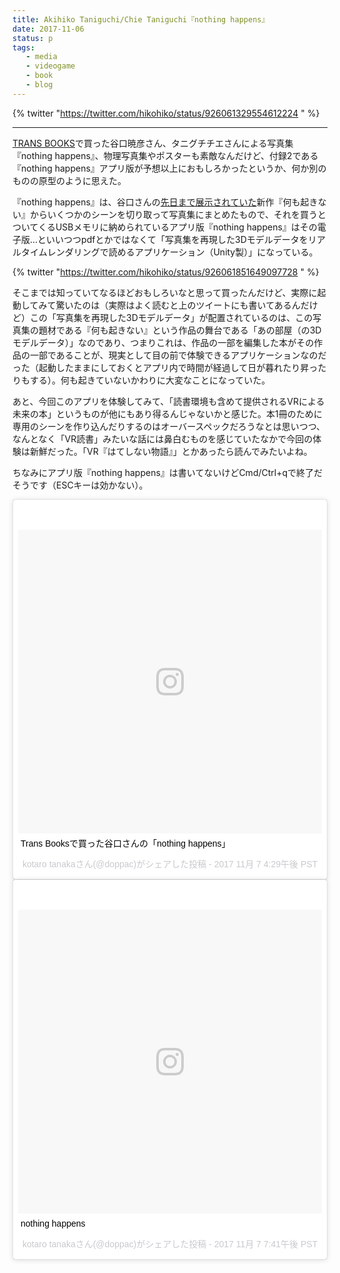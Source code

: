 ```yaml
---
title: Akihiko Taniguchi/Chie Taniguchi『nothing happens』
date: 2017-11-06
status: p
tags:
   - media
   - videogame
   - book
   - blog
---
```


{% twitter "https://twitter.com/hikohiko/status/926061329554612224 " %}

---

[TRANS BOOKS](/2017/11/04/201711/trans-books/)で買った谷口暁彦さん、タニグチチエさんによる写真集『nothing happens』、物理写真集やポスターも素敵なんだけど、付録2である『nothing happens』アプリ版が予想以上におもしろかったというか、何か別のものの原型のように思えた。

『nothing happens』は、谷口さんの[先日まで展示されていた](/2017/10/07/201710/asian-art-award/)新作『何も起きない』からいくつかのシーンを切り取って写真集にまとめたもので、それを買うとついてくるUSBメモリに納められているアプリ版『nothing happens』はその電子版…といいつつpdfとかではなくて「写真集を再現した3Dモデルデータをリアルタイムレンダリングで読めるアプリケーション（Unity製）」になっている。

{% twitter "https://twitter.com/hikohiko/status/926061851649097728 " %}

そこまでは知っていてなるほどおもしろいなと思って買ったんだけど、実際に起動してみて驚いたのは（実際はよく読むと上のツイートにも書いてあるんだけど）この「写真集を再現した3Dモデルデータ」が配置されているのは、この写真集の題材である『何も起きない』という作品の舞台である「あの部屋（の3Dモデルデータ）」なのであり、つまりこれは、作品の一部を編集した本がその作品の一部であることが、現実として目の前で体験できるアプリケーションなのだった（起動したままにしておくとアプリ内で時間が経過して日が暮れたり昇ったりもする）。何も起きていないかわりに大変なことになっていた。

あと、今回このアプリを体験してみて、「読書環境も含めて提供されるVRによる未来の本」というものが他にもあり得るんじゃないかと感じた。本1冊のために専用のシーンを作り込んだりするのはオーバースペックだろうなとは思いつつ、なんとなく「VR読書」みたいな話には鼻白むものを感じていたなかで今回の体験は新鮮だった。「VR『はてしない物語』」とかあったら読んでみたいよね。

ちなみにアプリ版『nothing happens』は書いてないけどCmd/Ctrl+qで終了だそうです（ESCキーは効かない）。

<blockquote class="instagram-media" data-instgrm-captioned data-instgrm-version="7" style=" background:#FFF; border:0; border-radius:3px; box-shadow:0 0 1px 0 rgba(0,0,0,0.5),0 1px 10px 0 rgba(0,0,0,0.15); margin: 1px; max-width:658px; padding:0; width:99.375%; width:-webkit-calc(100% - 2px); width:calc(100% - 2px);"><div style="padding:8px;"> <div style=" background:#F8F8F8; line-height:0; margin-top:40px; padding:50.0% 0; text-align:center; width:100%;"> <div style=" background:url(data:image/png;base64,iVBORw0KGgoAAAANSUhEUgAAACwAAAAsCAMAAAApWqozAAAABGdBTUEAALGPC/xhBQAAAAFzUkdCAK7OHOkAAAAMUExURczMzPf399fX1+bm5mzY9AMAAADiSURBVDjLvZXbEsMgCES5/P8/t9FuRVCRmU73JWlzosgSIIZURCjo/ad+EQJJB4Hv8BFt+IDpQoCx1wjOSBFhh2XssxEIYn3ulI/6MNReE07UIWJEv8UEOWDS88LY97kqyTliJKKtuYBbruAyVh5wOHiXmpi5we58Ek028czwyuQdLKPG1Bkb4NnM+VeAnfHqn1k4+GPT6uGQcvu2h2OVuIf/gWUFyy8OWEpdyZSa3aVCqpVoVvzZZ2VTnn2wU8qzVjDDetO90GSy9mVLqtgYSy231MxrY6I2gGqjrTY0L8fxCxfCBbhWrsYYAAAAAElFTkSuQmCC); display:block; height:44px; margin:0 auto -44px; position:relative; top:-22px; width:44px;"></div></div> <p style=" margin:8px 0 0 0; padding:0 4px;"> <a href="https://www.instagram.com/p/BbNtM7wlCZk/" style=" color:#000; font-family:Arial,sans-serif; font-size:14px; font-style:normal; font-weight:normal; line-height:17px; text-decoration:none; word-wrap:break-word;" target="_blank">Trans Booksで買った谷口さんの「nothing happens」</a></p> <p style=" color:#c9c8cd; font-family:Arial,sans-serif; font-size:14px; line-height:17px; margin-bottom:0; margin-top:8px; overflow:hidden; padding:8px 0 7px; text-align:center; text-overflow:ellipsis; white-space:nowrap;">kotaro tanakaさん(@doppac)がシェアした投稿 - <time style=" font-family:Arial,sans-serif; font-size:14px; line-height:17px;" datetime="2017-11-08T00:29:00+00:00">2017 11月 7 4:29午後 PST</time></p></div></blockquote> <script async defer src="//platform.instagram.com/en_US/embeds.js"></script>

<blockquote class="instagram-media" data-instgrm-captioned data-instgrm-version="7" style=" background:#FFF; border:0; border-radius:3px; box-shadow:0 0 1px 0 rgba(0,0,0,0.5),0 1px 10px 0 rgba(0,0,0,0.15); margin: 1px; max-width:658px; padding:0; width:99.375%; width:-webkit-calc(100% - 2px); width:calc(100% - 2px);"><div style="padding:8px;"> <div style=" background:#F8F8F8; line-height:0; margin-top:40px; padding:50.0% 0; text-align:center; width:100%;"> <div style=" background:url(data:image/png;base64,iVBORw0KGgoAAAANSUhEUgAAACwAAAAsCAMAAAApWqozAAAABGdBTUEAALGPC/xhBQAAAAFzUkdCAK7OHOkAAAAMUExURczMzPf399fX1+bm5mzY9AMAAADiSURBVDjLvZXbEsMgCES5/P8/t9FuRVCRmU73JWlzosgSIIZURCjo/ad+EQJJB4Hv8BFt+IDpQoCx1wjOSBFhh2XssxEIYn3ulI/6MNReE07UIWJEv8UEOWDS88LY97kqyTliJKKtuYBbruAyVh5wOHiXmpi5we58Ek028czwyuQdLKPG1Bkb4NnM+VeAnfHqn1k4+GPT6uGQcvu2h2OVuIf/gWUFyy8OWEpdyZSa3aVCqpVoVvzZZ2VTnn2wU8qzVjDDetO90GSy9mVLqtgYSy231MxrY6I2gGqjrTY0L8fxCxfCBbhWrsYYAAAAAElFTkSuQmCC); display:block; height:44px; margin:0 auto -44px; position:relative; top:-22px; width:44px;"></div></div> <p style=" margin:8px 0 0 0; padding:0 4px;"> <a href="https://www.instagram.com/p/BbODM4KFfP-/" style=" color:#000; font-family:Arial,sans-serif; font-size:14px; font-style:normal; font-weight:normal; line-height:17px; text-decoration:none; word-wrap:break-word;" target="_blank">nothing happens</a></p> <p style=" color:#c9c8cd; font-family:Arial,sans-serif; font-size:14px; line-height:17px; margin-bottom:0; margin-top:8px; overflow:hidden; padding:8px 0 7px; text-align:center; text-overflow:ellipsis; white-space:nowrap;">kotaro tanakaさん(@doppac)がシェアした投稿 - <time style=" font-family:Arial,sans-serif; font-size:14px; line-height:17px;" datetime="2017-11-08T03:41:14+00:00">2017 11月 7 7:41午後 PST</time></p></div></blockquote> <script async defer src="//platform.instagram.com/en_US/embeds.js"></script>
